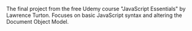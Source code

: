 The final project from the free Udemy course "JavaScript Essentials" by Lawrence Turton. Focuses on basic JavaScript syntax and altering the Document Object Model.
